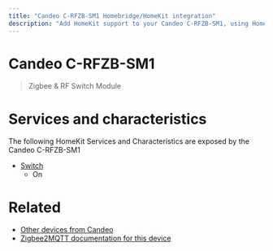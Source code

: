 ```yaml
---
title: "Candeo C-RFZB-SM1 Homebridge/HomeKit integration"
description: "Add HomeKit support to your Candeo C-RFZB-SM1, using Homebridge, Zigbee2MQTT and homebridge-z2m."
---
```

<!---
This file has been GENERATED using src/docgen/docgen.ts
DO NOT EDIT THIS FILE MANUALLY!
-->
# Candeo C-RFZB-SM1
> Zigbee & RF Switch Module


# Services and characteristics
The following HomeKit Services and Characteristics are exposed by
the Candeo C-RFZB-SM1

* [Switch](../../switch.md)
  * On


# Related
* [Other devices from Candeo](../index.md#candeo)
* [Zigbee2MQTT documentation for this device](https://www.zigbee2mqtt.io/devices/C-RFZB-SM1.html)